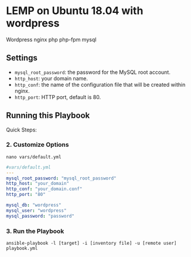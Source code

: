 # LEMP on Ubuntu 18.04 with wordpress 

Wordpress
nginx
php
php-fpm
mysql



## Settings

- `mysql_root_password`: the password for the MySQL root account.
- `http_host`: your domain name.
- `http_conf`: the name of the configuration file that will be created within nginx.
- `http_port`: HTTP port, default is 80.


## Running this Playbook

Quick Steps:

### 2. Customize Options

```shell
nano vars/default.yml
```

```yml
#vars/default.yml
---
mysql_root_password: "mysql_root_password"
http_host: "your_domain"
http_conf: "your_domain.conf"
http_port: "80"

mysql_db: "wordpress" 
mysql_user: "wordpress"
mysql_password: "password"
```

### 3. Run the Playbook

```command
ansible-playbook -l [target] -i [inventory file] -u [remote user] playbook.yml
```

